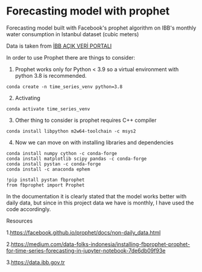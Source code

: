 # Forecasting model with prophet
Forecasting model built with Facebook's prophet algorithm on IBB's monthly water consumption in Istanbul dataset (cubic meters)

Data is taken from [İBB AÇIK VERİ PORTALI](https://data.ibb.gov.tr/) 

In order to use Prophet there are things to consider: 

1. Prophet works only for Python < 3.9 so a virtual environment with python 3.8 is recommended. 
```
conda create -n time_series_venv python=3.8
```

2. Activating
```
conda activate time_series_venv
```

3. Other thing to consider is prophet requires  C++ compiler
```
conda install libpython m2w64-toolchain -c msys2
```

4. Now we can move on with installing libraries and dependencies
```
conda install numpy cython -c conda-forge
conda install matplotlib scipy pandas -c conda-forge
conda install pystan -c conda-forge
conda install -c anaconda ephem
```
```
!pip install pystan fbprophet
from fbprophet import Prophet
```
   In the documentation it is clearly stated that the model works better with daily data, but since in this project data we have is monthly, I have used the code accordingly.
   
   Resources
   
   1.https://facebook.github.io/prophet/docs/non-daily_data.html
   
   2.https://medium.com/data-folks-indonesia/installing-fbprophet-prophet-for-time-series-forecasting-in-jupyter-notebook-7de6db09f93e
   
   3.https://data.ibb.gov.tr
